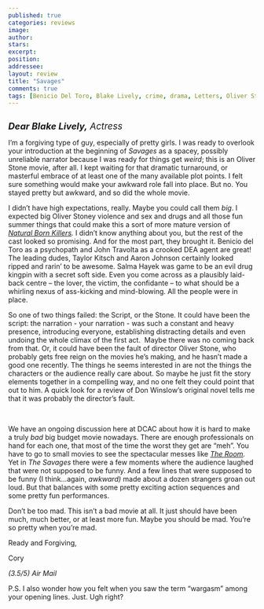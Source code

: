 ```yaml
---
published: true
categories: reviews
image:
author: 
stars: 
excerpt: 
position: 
addressee: 
layout: review
title: "Savages"
comments: true
tags: [Benicio Del Toro, Blake Lively, crime, drama, Letters, Oliver Stone, Salma Hayek, Savages]
---
```

<div><p><span class="full-image-block ssNonEditable"><a href="/letters/2012/7/6/savages.html"><img src="http://static.squarespace.com/static/5005f6bcc4aa41161b33e89e/5329cf1fe4b07c068ebf74de/5329cf1fe4b07c068ebf75ac/1341600176417/savages.jpg" alt="" /></a></span></p>
<p><span style="font-size:110%;"><em style="font-size:120%;"><strong>Dear Blake Lively,</strong> Actress</em></span></p>
<p>I&#8217;m a forgiving type of guy, especially of pretty girls. I was ready to overlook your introduction at the beginning of <em>Savages </em>as a spacey, possibly unreliable narrator because I was ready for things get <em>weird</em>; this is an Oliver Stone movie, after all. I kept waiting for that dramatic turnaround, or masterful embrace of at least one of the many available plot points. I felt sure something would make your awkward role fall into place. But no. You stayed pretty but awkward, and so did the whole movie.</p>
<p>I didn&#8217;t have high expectations, really. Maybe you could call them <em>big</em>. I expected big Oliver Stoney violence and sex and drugs and all those fun summer things that could make this a sort of more mature version of <a href="http://www.zip.ca/Browse/Title.aspx?f=clid(108689)"><em>Natural Born Killers</em></a><em>. </em>I didn&#8217;t know anything about you, but the rest of the cast looked so promising. And for the most part, they brought it. Benicio del Toro as a psychopath and John Travolta as a crooked DEA agent are great! The leading dudes, Taylor Kitsch and Aaron Johnson certainly looked ripped and rarin&#8217; to be awesome. Salma Hayek was game to be an evil drug kingpin with a secret soft side. Even you come across as a plausibly laid-back centre &ndash; the lover, the victim, the confidante &ndash; to what should be a whirling nexus of ass-kicking and mind-blowing. All the people were in place.&nbsp;</p>
<p>So one of two things failed: the Script, or the Stone. It could have been the script: the narration - your narration - was such a constant and heavy presence, introducing everyone, establishing distracting details and even undoing the whole climax of the first act.&nbsp; Maybe there was no coming back from that. Or, it could have been the fault of director Oliver Stone, who probably gets free reign on the movies he&#8217;s making, and he hasn&#8217;t made a good one recently. The things he seems interested in are not the things the characters or the audience really care about. So maybe he just fit the story elements together in a compelling way, and no one felt they could point that out to him. A quick look for a review of Don Winslow&rsquo;s original novel tells me that it was probably the director&#8217;s fault.</p>
<p>&nbsp;</p>
<p>We have an ongoing discussion here at DCAC about how it is hard to make a truly <em>bad</em> big budget movie nowadays. There are enough professionals on hand for each one, that most of the time the worst they get are &#8220;meh&#8221;. You have to go to small movies to see the spectacular messes like <a href="http://www.zip.ca/Browse/Title.aspx?f=titleId(165666)"><em>The Room</em></a><em>. </em>Yet in <em>The Savages</em> there were a few moments where the audience laughed that were not supposed to be funny. And a few lines that were supposed to be funny (I think&hellip;again, <em>awkward) </em>made about a dozen strangers groan out loud. But that balances with some pretty exciting action sequences and some pretty fun performances.</p>
<p>Don&#8217;t be too mad. This isn&#8217;t a bad movie at all. It just should have been much, much better, or at least more fun. Maybe you should be mad. You&rsquo;re so pretty when you&rsquo;re mad.</p>
<p>Ready and Forgiving,</p>
<p>Cory</p>
<p><em>(3.5/5) Air Mail</em></p>
<p>P.S. I also wonder how you felt when you saw the term &#8220;wargasm&#8221; among your opening lines. Just. Ugh right?</p></div>
